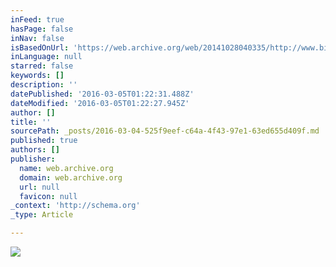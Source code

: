 ```yaml
---
inFeed: true
hasPage: false
inNav: false
isBasedOnUrl: 'https://web.archive.org/web/20141028040335/http://www.bitnation.co/themes/bitnation/images/backgrounds/main_page_v3.jpg'
inLanguage: null
starred: false
keywords: []
description: ''
datePublished: '2016-03-05T01:22:31.488Z'
dateModified: '2016-03-05T01:22:27.945Z'
author: []
title: ''
sourcePath: _posts/2016-03-04-525f9eef-c64a-4f43-97e1-63ed655d409f.md
published: true
authors: []
publisher:
  name: web.archive.org
  domain: web.archive.org
  url: null
  favicon: null
_context: 'http://schema.org'
_type: Article

---
```

![](https://s3-us-west-2.amazonaws.com/the-grid-img/p/becaa5acaca36507a1a2787db57d2700f2acdeb2.jpg)